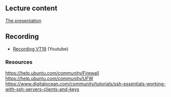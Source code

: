 ## Lecture content

[The presentation](https://rawcdn.githack.com/1dv031/syllabus/a2402eaba71ed0c75487cf7e14c62d758cc5566c/lectures/basic_sec.html)

## Recording
- [Recording VT19](https://youtu.be/lbx_8e5ubQI) (Youtube)

### Resources
https://help.ubuntu.com/community/Firewall
https://help.ubuntu.com/community/UFW
https://www.digitalocean.com/community/tutorials/ssh-essentials-working-with-ssh-servers-clients-and-keys


